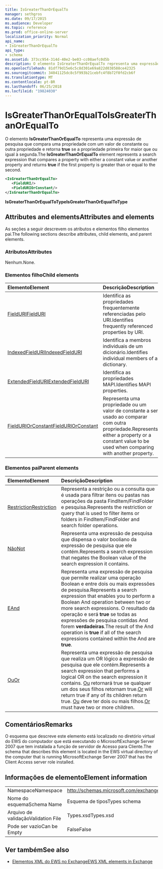 ```yaml
---
title: IsGreaterThanOrEqualTo
manager: sethgros
ms.date: 09/17/2015
ms.audience: Developer
ms.topic: reference
ms.prod: office-online-server
localization_priority: Normal
api_name:
- IsGreaterThanOrEqualTo
api_type:
- schema
ms.assetid: 373cc954-314d-40e2-be03-cc08aefc0d5b
description: O elemento IsGreaterThanOrEqualTo representa uma expressão de pesquisa que compara uma propriedade com um valor de constante ou outra propriedade e retorna verdadeiro se a primeira propriedade for maior que ou igual à segunda.
ms.openlocfilehash: 81df79d15e6c5c8d301e69a822d038588ce42325
ms.sourcegitcommit: 34041125dc8c5f993b21cebfc4f8b72f0fd2cb6f
ms.translationtype: MT
ms.contentlocale: pt-BR
ms.lasthandoff: 06/25/2018
ms.locfileid: "19824030"
---
```

# <a name="isgreaterthanorequalto"></a><span data-ttu-id="fb96a-103">IsGreaterThanOrEqualTo</span><span class="sxs-lookup"><span data-stu-id="fb96a-103">IsGreaterThanOrEqualTo</span></span>

<span data-ttu-id="fb96a-104">O elemento **IsGreaterThanOrEqualTo** representa uma expressão de pesquisa que compara uma propriedade com um valor de constante ou outra propriedade e retorna **true** se a propriedade primeira for maior que ou igual à segunda.</span><span class="sxs-lookup"><span data-stu-id="fb96a-104">The **IsGreaterThanOrEqualTo** element represents a search expression that compares a property with either a constant value or another property and returns **true** if the first property is greater than or equal to the second.</span></span> 
  
```xml
<IsGreaterThanOrEqualTo>
   <FieldURI/>
   <FieldURIOrConstant/>
</IsGreaterThanOrEqualTo>
```

 <span data-ttu-id="fb96a-105">**IsGreaterThanOrEqualToType**</span><span class="sxs-lookup"><span data-stu-id="fb96a-105">**IsGreaterThanOrEqualToType**</span></span>
## <a name="attributes-and-elements"></a><span data-ttu-id="fb96a-106">Attributes and elements</span><span class="sxs-lookup"><span data-stu-id="fb96a-106">Attributes and elements</span></span>

<span data-ttu-id="fb96a-107">As seções a seguir descrevem os atributos e elementos filho elementos pai.</span><span class="sxs-lookup"><span data-stu-id="fb96a-107">The following sections describe attributes, child elements, and parent elements.</span></span>
  
### <a name="attributes"></a><span data-ttu-id="fb96a-108">Atributos</span><span class="sxs-lookup"><span data-stu-id="fb96a-108">Attributes</span></span>

<span data-ttu-id="fb96a-109">Nenhum.</span><span class="sxs-lookup"><span data-stu-id="fb96a-109">None.</span></span>
  
### <a name="child-elements"></a><span data-ttu-id="fb96a-110">Elementos filho</span><span class="sxs-lookup"><span data-stu-id="fb96a-110">Child elements</span></span>

|<span data-ttu-id="fb96a-111">**Elemento**</span><span class="sxs-lookup"><span data-stu-id="fb96a-111">**Element**</span></span>|<span data-ttu-id="fb96a-112">**Descrição**</span><span class="sxs-lookup"><span data-stu-id="fb96a-112">**Description**</span></span>|
|:-----|:-----|
|[<span data-ttu-id="fb96a-113">FieldURI</span><span class="sxs-lookup"><span data-stu-id="fb96a-113">FieldURI</span></span>](fielduri.md) <br/> |<span data-ttu-id="fb96a-114">Identifica as propriedades frequentemente referenciadas pelo URI.</span><span class="sxs-lookup"><span data-stu-id="fb96a-114">Identifies frequently referenced properties by URI.</span></span>  <br/> |
|[<span data-ttu-id="fb96a-115">IndexedFieldURI</span><span class="sxs-lookup"><span data-stu-id="fb96a-115">IndexedFieldURI</span></span>](indexedfielduri.md) <br/> |<span data-ttu-id="fb96a-116">Identifica a membros individuais de um dicionário.</span><span class="sxs-lookup"><span data-stu-id="fb96a-116">Identifies individual members of a dictionary.</span></span>  <br/> |
|[<span data-ttu-id="fb96a-117">ExtendedFieldURI</span><span class="sxs-lookup"><span data-stu-id="fb96a-117">ExtendedFieldURI</span></span>](extendedfielduri.md) <br/> |<span data-ttu-id="fb96a-118">Identifica as propriedades MAPI.</span><span class="sxs-lookup"><span data-stu-id="fb96a-118">Identifies MAPI properties.</span></span>  <br/> |
|[<span data-ttu-id="fb96a-119">FieldURIOrConstant</span><span class="sxs-lookup"><span data-stu-id="fb96a-119">FieldURIOrConstant</span></span>](fielduriorconstant.md) <br/> |<span data-ttu-id="fb96a-120">Representa uma propriedade ou um valor de constante a ser usado ao comparar com outra propriedade.</span><span class="sxs-lookup"><span data-stu-id="fb96a-120">Represents either a property or a constant value to be used when comparing with another property.</span></span>  <br/> |
   
### <a name="parent-elements"></a><span data-ttu-id="fb96a-121">Elementos pai</span><span class="sxs-lookup"><span data-stu-id="fb96a-121">Parent elements</span></span>

|<span data-ttu-id="fb96a-122">**Elemento**</span><span class="sxs-lookup"><span data-stu-id="fb96a-122">**Element**</span></span>|<span data-ttu-id="fb96a-123">**Descrição**</span><span class="sxs-lookup"><span data-stu-id="fb96a-123">**Description**</span></span>|
|:-----|:-----|
|[<span data-ttu-id="fb96a-124">Restriction</span><span class="sxs-lookup"><span data-stu-id="fb96a-124">Restriction</span></span>](restriction.md) <br/> |<span data-ttu-id="fb96a-125">Representa a restrição ou a consulta que é usada para filtrar itens ou pastas nas operações da pasta FindItem/FindFolder e pesquisa.</span><span class="sxs-lookup"><span data-stu-id="fb96a-125">Represents the restriction or query that is used to filter items or folders in FindItem/FindFolder and search folder operations.</span></span>  <br/> |
|[<span data-ttu-id="fb96a-126">Não</span><span class="sxs-lookup"><span data-stu-id="fb96a-126">Not</span></span>](not.md) <br/> |<span data-ttu-id="fb96a-127">Representa uma expressão de pesquisa que dispensa o valor booliano da expressão de pesquisa que ele contém.</span><span class="sxs-lookup"><span data-stu-id="fb96a-127">Represents a search expression that negates the Boolean value of the search expression it contains.</span></span>  <br/> |
|[<span data-ttu-id="fb96a-128">E</span><span class="sxs-lookup"><span data-stu-id="fb96a-128">And</span></span>](and.md) <br/> |<span data-ttu-id="fb96a-129">Representa uma expressão de pesquisa que permite realizar uma operação Boolean e entre dois ou mais expressões de pesquisa.</span><span class="sxs-lookup"><span data-stu-id="fb96a-129">Represents a search expression that enables you to perform a Boolean And operation between two or more search expressions.</span></span> <span data-ttu-id="fb96a-130">O resultado da operação e será **true** se todas as expressões de pesquisa contidas And forem **verdadeiras**.</span><span class="sxs-lookup"><span data-stu-id="fb96a-130">The result of the And operation is **true** if all of the search expressions contained within the And are **true**.</span></span>  <br/> |
|[<span data-ttu-id="fb96a-131">Ou</span><span class="sxs-lookup"><span data-stu-id="fb96a-131">Or</span></span>](or.md) <br/> |<span data-ttu-id="fb96a-132">Representa uma expressão de pesquisa que realiza um OR lógico a expressão de pesquisa que ele contém.</span><span class="sxs-lookup"><span data-stu-id="fb96a-132">Represents a search expression that performs a logical OR on the search expression it contains.</span></span> <span data-ttu-id="fb96a-133">[Ou](or.md) retornará true se qualquer um dos seus filhos retornam true.</span><span class="sxs-lookup"><span data-stu-id="fb96a-133">[Or](or.md) will return true if any of its children return true.</span></span> <span data-ttu-id="fb96a-134">[Ou](or.md) deve ter dois ou mais filhos.</span><span class="sxs-lookup"><span data-stu-id="fb96a-134">[Or](or.md) must have two or more children.</span></span>  <br/> |
   
## <a name="remarks"></a><span data-ttu-id="fb96a-135">Comentários</span><span class="sxs-lookup"><span data-stu-id="fb96a-135">Remarks</span></span>

<span data-ttu-id="fb96a-136">O esquema que descreve este elemento está localizado no diretório virtual do EWS do computador que está executando o MicrosoftExchange Server 2007 que tem instalada a função de servidor de Acesso para Cliente.</span><span class="sxs-lookup"><span data-stu-id="fb96a-136">The schema that describes this element is located in the EWS virtual directory of the computer that is running MicrosoftExchange Server 2007 that has the Client Access server role installed.</span></span>
  
## <a name="element-information"></a><span data-ttu-id="fb96a-137">Informações de elemento</span><span class="sxs-lookup"><span data-stu-id="fb96a-137">Element information</span></span>

|||
|:-----|:-----|
|<span data-ttu-id="fb96a-138">Namespace</span><span class="sxs-lookup"><span data-stu-id="fb96a-138">Namespace</span></span>  <br/> |http://schemas.microsoft.com/exchange/services/2006/types  <br/> |
|<span data-ttu-id="fb96a-139">Nome do esquema</span><span class="sxs-lookup"><span data-stu-id="fb96a-139">Schema Name</span></span>  <br/> |<span data-ttu-id="fb96a-140">Esquema de tipos</span><span class="sxs-lookup"><span data-stu-id="fb96a-140">Types schema</span></span>  <br/> |
|<span data-ttu-id="fb96a-141">Arquivo de validação</span><span class="sxs-lookup"><span data-stu-id="fb96a-141">Validation File</span></span>  <br/> |<span data-ttu-id="fb96a-142">Types.xsd</span><span class="sxs-lookup"><span data-stu-id="fb96a-142">Types.xsd</span></span>  <br/> |
|<span data-ttu-id="fb96a-143">Pode ser vazio</span><span class="sxs-lookup"><span data-stu-id="fb96a-143">Can be Empty</span></span>  <br/> |<span data-ttu-id="fb96a-144">False</span><span class="sxs-lookup"><span data-stu-id="fb96a-144">False</span></span>  <br/> |
   
## <a name="see-also"></a><span data-ttu-id="fb96a-145">Ver também</span><span class="sxs-lookup"><span data-stu-id="fb96a-145">See also</span></span>



- [<span data-ttu-id="fb96a-146">Elementos XML do EWS no Exchange</span><span class="sxs-lookup"><span data-stu-id="fb96a-146">EWS XML elements in Exchange</span></span>](ews-xml-elements-in-exchange.md)

